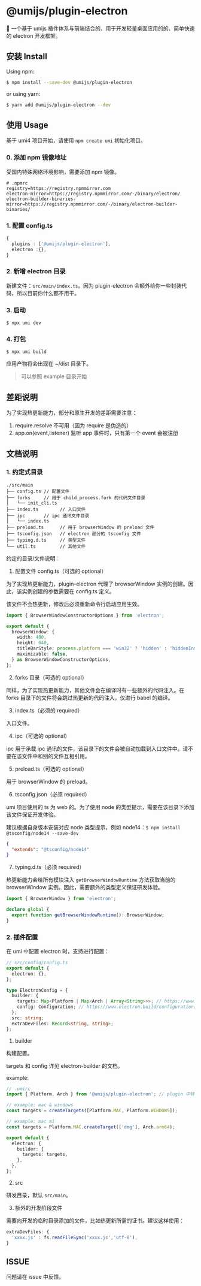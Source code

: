# @umijs/plugin-electron

🔧 一个基于 umijs 插件体系与前端结合的、用于开发轻量桌面应用的的、简单快速的 electron 开发框架。


## 安装 Install

Using npm:

```bash
$ npm install --save-dev @umijs/plugin-electron
```

or using yarn:

```bash
$ yarn add @umijs/plugin-electron --dev
```

## 使用 Usage

基于 umi4 项目开始，请使用 `npm create umi` 初始化项目。

### 0. 添加 npm 镜像地址

受国内特殊网络环境影响，需要添加 npm 镜像。

```
# .npmrc
registry=https://registry.npmmirror.com
electron-mirror=https://registry.npmmirror.com/-/binary/electron/
electron-builder-binaries-mirror=https://registry.npmmirror.com/-/binary/electron-builder-binaries/
```

### 1. 配置 config.ts

```ts
{
  plugins : ['@umijs/plugin-electron'],
  electron :{},
}
```

### 2. 新增 electron 目录

新建文件：`src/main/index.ts`。因为 plugin-electron 会额外给你一些封装代码，所以目前你什么都不用干。

### 3. 启动

`$ npx umi dev`

### 4. 打包

`$ npx umi build`

应用产物将会出现在 ~/dist 目录下。

> 可以参照 example 目录开始

## 差距说明

为了实现热更新能力，部分和原生开发的差距需要注意：

1. require.resolve 不可用（因为 require 是伪造的）
2. app.on(event,listener) 监听 app 事件时，只有第一个 event 会被注册

## 文档说明

### 1. 约定式目录

```
./src/main
├── config.ts // 配置文件
├── forks     // 用于 child_process.fork 的代码文件目录
│   └── init_cli.ts
├── index.ts        // 入口文件
├── ipc       // ipc 通讯文件目录
│   └── index.ts
├── preload.ts      // 用于 browserWindow 的 preload 文件
├── tsconfig.json   // electron 部分的 tsconfig 文件
├── typing.d.ts     // 类型文件
└── util.ts         // 其他文件
```

约定的目录/文件说明：

1. 配置文件 config.ts（可选的 optional）

为了实现热更新能力，plugin-electron 代理了 browserWindow 实例的创建。因此，该实例创建的参数需要在 config.ts 定义。

该文件不会热更新，修改后必须重新命令行启动应用生效。

```ts
import { BrowserWindowConstructorOptions } from 'electron';

export default {
  browserWindow: {
    width: 400,
    height: 640,
    titleBarStyle: process.platform === 'win32' ? 'hidden' : 'hiddenInset',
    maximizable: false,
  } as BrowserWindowConstructorOptions,
};
```

2. forks 目录（可选的 optional）

同样，为了实现热更新能力，其他文件会在编译时有一些额外的代码注入。在 forks 目录下的文件将会跳过热更新的代码注入，仅进行 babel 的编译。

3. index.ts（必须的 required）

入口文件。

4. ipc（可选的 optional）

ipc 用于承载 ipc 通讯的文件，该目录下的文件会被自动加载到入口文件中。请不要在该文件中和别的文件互相引用。

5. preload.ts（可选的 optional）

用于 browserWindow 的 preload。

6. tsconfig.json（必须 required）

umi 项目使用的 ts 为 web 的。为了使用 node 的类型提示，需要在该目录下添加该文件保证开发体验。

建议根据自身版本安装对应 node 类型提示，例如 node14：`$ npm install @tsconfig/node14 --save-dev`

```json
{
  "extends": "@tsconfig/node14"
}
```

7. typing.d.ts（必须 required）

热更新能力会给所有模块注入 `getBrowserWindowRuntime` 方法获取当前的 browserWindow 实例。因此，需要额外的类型定义保证研发体验。

```ts
import { BrowserWindow } from 'electron';

declare global {
  export function getBrowserWindowRuntime(): BrowserWindow;
}
```

### 2. 插件配置

在 umi 中配置 electron 时，支持进行配置：

```ts
// src/config/config.ts
export default {
  electron: {},
};

type ElectronConfig = {
  builder: {
    targets: Map<Platform | Map<Arch | Array<String>>>; // https://www.electron.build/api/electron-builder
    config: Configuration; // https://www.electron.build/configuration/configuration
  };
  src: string;
  extraDevFiles: Record<string, string>;
};
```

1. builder

构建配置。

targets 和 config 详见 electron-builder 的文档。

example:

```ts
// .umirc
import { Platform, Arch } from '@umijs/plugin-electron'; // plugin 中转导出了 electron-builder 的 Programming Api，引入不同的 builder 会导致构建错误

// example: mac & windows
const targets = createTargets([Platform.MAC, Platform.WINDOWS]);

// example: mac m1
const targets = Platform.MAC.createTarget(['dmg'], Arch.arm64);

export default {
  electron: {
    builder: {
      targets: targets,
    },
  },
};
```

2. src

研发目录，默认 `src/main`。

3. 额外的开发阶段文件

需要向开发的临时目录添加的文件，比如热更新所需的证书。建议这样使用：

```ts
extraDevFiles: {
  'xxxx.js' : fs.readFileSync('xxxx.js','utf-8'),
}
```

## ISSUE

问题请在 issue 中反馈。